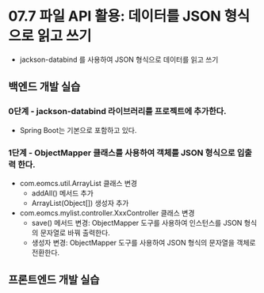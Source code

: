 # 07.7 파일 API 활용: 데이터를 JSON 형식으로 읽고 쓰기

- jackson-databind 를 사용하여 JSON 형식으로 데이터를 읽고 쓰기

## 백엔드 개발 실습

### 0단계 - jackson-databind 라이브러리를 프로젝트에 추가한다.

- Spring Boot는 기본으로 포함하고 있다.

### 1단계 - ObjectMapper 클래스를 사용하여 객체를 JSON 형식으로 입출력 한다.

- com.eomcs.util.ArrayList 클래스 변경
  - addAll() 메서드 추가
  - ArrayList(Object[]) 생성자 추가
- com.eomcs.mylist.controller.XxxController 클래스 변경
  - save() 메서드 변경: ObjectMapper 도구를 사용하여 인스턴스를 JSON 형식의 문자열로 바꿔 출력한다.
  - 생성자 변경: ObjectMapper 도구를 사용하여 JSON 형식의 문자열을 객체로 전환한다.






## 프론트엔드 개발 실습








#
